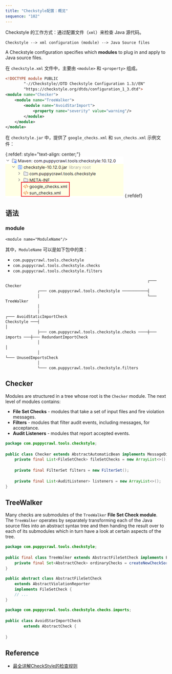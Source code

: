 ```yaml
---
title: "Checkstyle配置：概览"
sequence: "102"
---
```


Checkstyle 的工作方式：通过配置文件（`xml`）来检查 Java 源代码。

```text
Checkstyle --> xml configuration (module) --> Java Source files
```

A Checkstyle configuration specifies which **modules** to plug in and apply to Java source files.

在 `checkstyle.xml` 文件中，主要由 `<module>` 和 `<property>` 组成。

```xml
<!DOCTYPE module PUBLIC
        "-//Checkstyle//DTD Checkstyle Configuration 1.3//EN"
        "https://checkstyle.org/dtds/configuration_1_3.dtd">
<module name="Checker">
    <module name="TreeWalker">
        <module name="AvoidStarImport">
            <property name="severity" value="warning"/>
        </module>
    </module>
</module>
```

在 `checkstyle.jar` 中，提供了 `google_checks.xml` 和 `sun_checks.xml` 示例文件：

{:refdef: style="text-align: center;"}
![](/assets/images/java/checkstyle/checkstyle-jar-built-in-checks-xml.png)
{:refdef}

## 语法

### module

```text
<module name="ModuleName"/>
```

其中，`ModuleName` 可以是如下包中的类：

- `com.puppycrawl.tools.checkstyle`
- `com.puppycrawl.tools.checkstyle.checks`
- `com.puppycrawl.tools.checkstyle.filters`

```text
                                                              ┌─── Checker
              ┌─── com.puppycrawl.tools.checkstyle ───────────┤
              │                                               └─── TreeWalker
              │
              │                                                               ┌─── AvoidStaticImportCheck
Checkstyle ───┤                                                               │
              ├─── com.puppycrawl.tools.checkstyle.checks ────┼─── imports ───┼─── RedundantImportCheck
              │                                                               │
              │                                                               └─── UnusedImportsCheck
              │
              └─── com.puppycrawl.tools.checkstyle.filters
```

## Checker

Modules are structured in a tree whose root is the `Checker` module.
The next level of modules contains:

- **File Set Checks** - modules that take a set of input files and fire violation messages.
- **Filters** - modules that filter audit events, including messages, for acceptance.
- **Audit Listeners** - modules that report accepted events.

```java
package com.puppycrawl.tools.checkstyle;

public class Checker extends AbstractAutomaticBean implements MessageDispatcher, RootModule {
    private final List<FileSetCheck> fileSetChecks = new ArrayList<>();

    private final FilterSet filters = new FilterSet();

    private final List<AuditListener> listeners = new ArrayList<>();
}
```

## TreeWalker

Many checks are submodules of the `TreeWalker` **File Set Check module**.
The `TreeWalker` operates by separately transforming each of the Java source files into an abstract syntax tree and
then handing the result over to each of its submodules which in turn have a look at certain aspects of the tree.

```java
package com.puppycrawl.tools.checkstyle;

public final class TreeWalker extends AbstractFileSetCheck implements ExternalResourceHolder {
    private final Set<AbstractCheck> ordinaryChecks = createNewCheckSortedSet();
}
```

```java
public abstract class AbstractFileSetCheck
    extends AbstractViolationReporter
    implements FileSetCheck {
    // ...
}
```



```java
package com.puppycrawl.tools.checkstyle.checks.imports;

public class AvoidStarImportCheck
        extends AbstractCheck {
    
}
```

## Reference

- [最全详解CheckStyle的检查规则](https://blog.csdn.net/rogerjava/article/details/119322285)
